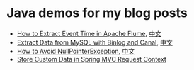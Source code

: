 # Java demos for my blog posts

* [How to Extract Event Time in Apache Flume](https://shzhangji.com/blog/2017/08/05/how-to-extract-event-time-in-apache-flume/), [中文](https://shzhangji.com/cnblogs/2017/08/06/how-to-extract-event-time-in-apache-flume/)
* [Extract Data from MySQL with Binlog and Canal](https://shzhangji.com/blog/2017/08/12/extract-data-from-mysql-with-binlog-and-canal/), [中文](https://shzhangji.com/cnblogs/2017/08/13/extract-data-from-mysql-with-binlog-and-canal/)
* [How to Avoid NullPointerException](https://shzhangji.com/blog/2018/09/20/how-to-avoid-null-pointer-exception/), [中文](https://shzhangji.com/cnblogs/2018/09/22/how-to-avoid-null-pointer-exception/)
* [Store Custom Data in Spring MVC Request Context](https://shzhangji.com/blog/2022/07/05/store-custom-data-in-spring-mvc-request-context/)
